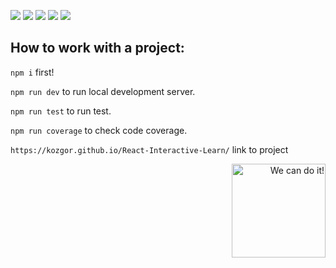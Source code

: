[![](https://img.shields.io/badge/ReactJs-lightblue?style=for-the-badge)](https://react.dev/)
[![](https://img.shields.io/badge/ViteJs-orange?style=for-the-badge)](https://vitejs.dev)
[![](https://img.shields.io/badge/Typescript-blue?style=for-the-badge)](https://www.typescriptlang.org/)
[![](https://img.shields.io/badge/React&nbsp;Testing&nbsp;Library-red?style=for-the-badge)](https://react.dev/)
[![](https://img.shields.io/badge/Redux&nbsp;toolkit-purple?style=for-the-badge)](https://react.dev/)

## How to work with a project:

````npm i```` first!

````npm run dev```` to run local development server.

````npm run test```` to run test.

````npm run coverage```` to check code coverage.

````https://kozgor.github.io/React-Interactive-Learn/```` link to project
<p align="right"><img width="150px" float="right" alt="We can do it!" src="https://octodex.github.com/images/mona-the-rivetertocat.png"></p>
